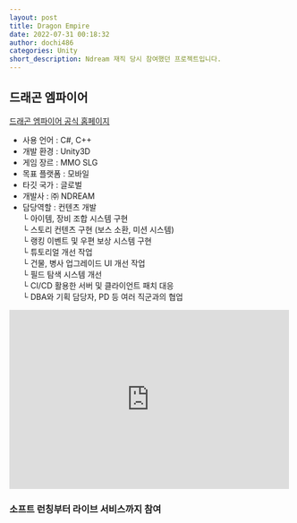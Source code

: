 ```yaml
---
layout: post
title: Dragon Empire
date: 2022-07-31 00:18:32
author: dochi486
categories: Unity
short_description: Ndream 재직 당시 참여했던 프로젝트입니다.
---
```


## 드래곤 엠파이어

[드래곤 엠파이어 공식 홈페이지](https://dragon.ndream.com/ko)
<br>

- 사용 언어 : C#, C++
- 개발 환경 : Unity3D
- 게임 장르 : MMO SLG
- 목표 플랫폼 : 모바일
- 타깃 국가 : 글로벌
- 개발사 : ㈜ NDREAM
- 담당역할 : 컨텐츠 개발
  <br>└ 아이템, 장비 조합 시스템 구현
  <br>└ 스토리 컨텐츠 구현 (보스 소환, 미션 시스템)
  <br>└ 랭킹 이벤트 및 우편 보상 시스템 구현
  <br>└ 튜토리얼 개선 작업
  <br>└ 건물, 병사 업그레이드 UI 개선 작업
  <br>└ 필드 탐색 시스템 개선
  <br>└ CI/CD 활용한 서버 및 클라이언트 패치 대응
  <br>└ DBA와 기획 담당자, PD 등 여러 직군과의 협업

<div class="youtube-container">
<iframe width="500" height="320" src="https://www.youtube.com/embed/KLtGmIDtQA0" title="[Dragon Siege] Siege Edition" frameborder="0" allow="accelerometer; autoplay; clipboard-write; encrypted-media; gyroscope; picture-in-picture; web-share" allowfullscreen></iframe>
<br>
</div>

### 소프트 런칭부터 라이브 서비스까지 참여
